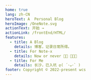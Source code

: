 ```yaml
---
home: true
lang: zh-CN
heroText: A  Personal Blog
heroImage: /OneNote.svg
actionText: 开始 →
actionLink: /frontEnd/HTML/
features:
  - title: A Blog
    details: 博客，记录日常所得。
  - title: For Note-x
    details: Now or never 🧑‍💻 🤔🎈🎉
  - title: For Me
    details: 长沙，已入坑 ღ( ´･ᴗ･` )
footer: Copyright © 2022-present wcs
---
```

